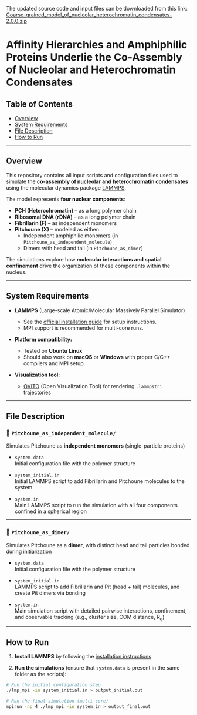 The updated source code and input files can be downloaded from this link:
[Coarse-grained_model_of_nucleolar_heterochromatin_condensates-2.0.0.zip](https://github.com/user-attachments/files/20303025/Coarse-grained_model_of_nucleolar_heterochromatin_condensates-2.0.0.zip)

# Affinity Hierarchies and Amphiphilic Proteins Underlie the Co-Assembly of Nucleolar and Heterochromatin Condensates

## Table of Contents  
- [Overview](#overview)  
- [System Requirements](#system-requirements)  
- [File Description](#file-description)  
- [How to Run](#how-to-run)  

---

## Overview

This repository contains all input scripts and configuration files used to simulate the **co-assembly of nucleolar and heterochromatin condensates** using the molecular dynamics package [LAMMPS](https://www.lammps.org/).

The model represents **four nuclear components**:
- **PCH (Heterochromatin)** – as a long polymer chain
- **Ribosomal DNA (rDNA)** – as a long polymer chain
- **Fibrillarin (F)** – as independent monomers
- **Pitchoune (X)** – modeled as either:
  - Independent amphiphilic monomers (in `Pitchoune_as_independent_molecule`)
  - Dimers with head and tail (in `Pitchoune_as_dimer`)

The simulations explore how **molecular interactions and spatial confinement** drive the organization of these components within the nucleus.

---

## System Requirements

- **LAMMPS** (Large-scale Atomic/Molecular Massively Parallel Simulator)  
  - See the [official installation guide](https://docs.lammps.org/Install.html) for setup instructions.
  - MPI support is recommended for multi-core runs.

- **Platform compatibility:**  
  - Tested on **Ubuntu Linux**  
  - Should also work on **macOS** or **Windows** with proper C/C++ compilers and MPI setup

- **Visualization tool:**  
  - [OVITO](https://www.ovito.org/) (Open Visualization Tool) for rendering `.lammpstrj` trajectories

---

## File Description

### 📁 `Pitchoune_as_independent_molecule/`
Simulates Pitchoune as **independent monomers** (single-particle proteins)

- `system.data`  
  Initial configuration file with the polymer structure

- `system_initial.in`  
  Initial LAMMPS script to add Fibrillarin and Pitchoune molecules to the system

- `system.in`  
  Main LAMMPS script to run the simulation with all four components confined in a spherical region

---

### 📁 `Pitchoune_as_dimer/`
Simulates Pitchoune as a **dimer**, with distinct head and tail particles bonded during initialization

- `system.data`  
  Initial configuration file with the polymer structure

- `system_initial.in`  
  LAMMPS script to add Fibrillarin and Pit (head + tail) molecules, and create Pit dimers via bonding

- `system.in`  
  Main simulation script with detailed pairwise interactions, confinement, and observable tracking (e.g., cluster size, COM distance, R<sub>g</sub>)

---

## How to Run

1. **Install LAMMPS** by following the [installation instructions](https://docs.lammps.org/Install.html)

2. **Run the simulations** (ensure that `system.data` is present in the same folder as the scripts):

```bash
# Run the initial configuration step
./lmp_mpi -in system_initial.in > output_initial.out

# Run the final simulation (multi-core)
mpirun -np 4 ./lmp_mpi -in system.in > output_final.out
